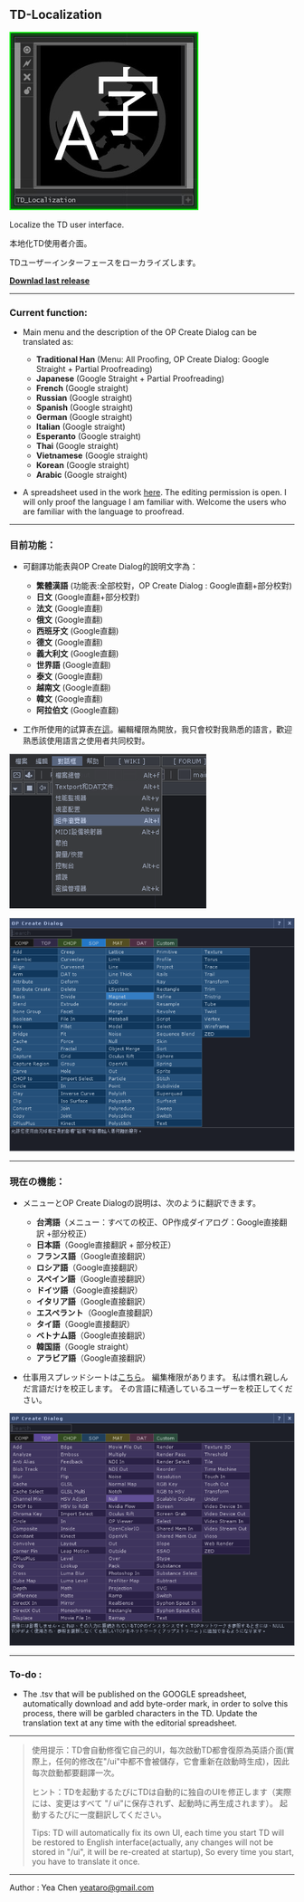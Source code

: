 TD-Localization
---
![icon](img/icon.jpg)

Localize the TD user interface.

本地化TD使用者介面。

TDユーザーインターフェースをローカライズします。

[**Downlad last release**](https://github.com/yeataro/TD-Localization/releases/latest/download/TD_Localization.tox)

----------
### Current function: 

- Main menu and the description of the OP Create Dialog can be translated as:

	- **Traditional Han** (Menu: All Proofing, OP Create Dialog: Google Straight + Partial Proofreading)
	- **Japanese** (Google Straight + Partial Proofreading)
	- **French** (Google straight)
	- **Russian** (Google straight)
	- **Spanish** (Google straight)
	- **German** (Google straight)
	- **Italian** (Google straight)
	- **Esperanto** (Google straight)
	- **Thai** (Google straight)
	- **Vietnamese** (Google straight)
	- **Korean** (Google straight)
	- **Arabic** (Google straight)

- A spreadsheet used in the work [here](https://docs.google.com/spreadsheets/d/1NJm6y2Eg9iyHv9mFdaBHJw_12bNU1CDQBGmgoTJVkHo/edit?usp=sharing). The editing permission is open. I will only proof the language I am familiar with. Welcome the users who are familiar with the language to proofread.

---

### 目前功能： 

- 可翻譯功能表與OP Create Dialog的說明文字為：

	- **繁體漢語** (功能表:全部校對，OP Create Dialog : Google直翻+部分校對)
	- **日文** (Google直翻+部分校對)
	- **法文** (Google直翻)
	- **俄文** (Google直翻)
	- **西班牙文** (Google直翻)
	- **德文** (Google直翻)
	- **義大利文** (Google直翻)
	- **世界語** (Google直翻)
	- **泰文** (Google直翻)
	- **越南文** (Google直翻)
	- **韓文** (Google直翻)
	- **阿拉伯文** (Google直翻)

- 工作所使用的試算表[在這](https://docs.google.com/spreadsheets/d/1NJm6y2Eg9iyHv9mFdaBHJw_12bNU1CDQBGmgoTJVkHo/edit?usp=sharing)。編輯權限為開放，我只會校對我熟悉的語言，歡迎熟悉該使用語言之使用者共同校對。

![summaries-zh-TW](img/menus.png)



![summaries-zh-TW](img/summaries.png)

---

### 現在の機能：

 - メニューとOP Create Dialogの説明は、次のように翻訳できます。

 	-  **台湾語**（メニュー：すべての校正、OP作成ダイアログ：Google直接翻訳 +部分校正）
 	-  **日本語**（Google直接翻訳 + 部分校正）
 	-  **フランス語**（Google直接翻訳）
 	-  **ロシア語**（Google直接翻訳）
 	-  **スペイン語**（Google直接翻訳）
 	-  **ドイツ語**（Google直接翻訳）
 	-  **イタリア語**（Google直接翻訳）
 	-  **エスペラント**（Google直接翻訳）
 	-  **タイ語**（Google直接翻訳）
 	-  **ベトナム語**（Google直接翻訳）
 	-  **韓国語**（Google straight）
 	-  **アラビア語**（Google直接翻訳）

 - 仕事用スプレッドシートは[こちら](https://docs.google.com/spreadsheets/d/1NJm6y2Eg9iyHv9mFdaBHJw_12bNU1CDQBGmgoTJVkHo/edit?usp=sharing)。 編集権限があります。 私は慣れ親しんだ言語だけを校正します。 その言語に精通しているユーザーを校正してください。
 
 ![summaries-ja-JP](img/summaries-jp.png)
 

----------

### To-do :

- The .tsv that will be published on the GOOGLE spreadsheet, automatically download and add byte-order mark, in order to solve this process, there will be garbled characters in the TD.
Update the translation text at any time with the editorial spreadsheet.


----------



> 使用提示：TD會自動修復它自己的UI，每次啟動TD都會復原為英語介面(實際上，任何的修改在"/ui"中都不會被儲存，它會重新在啟動時生成)，因此每次啟動都要翻譯一次。
> 
> ヒント：TDを起動するたびにTDは自動的に独自のUIを修正します（実際には、変更はすべて "/ ui"に保存されず、起動時に再生成されます）。 起動するたびに一度翻訳してください。
> 
> Tips: TD will automatically fix its own UI, each time you start TD will be restored to English interface(actually, any changes will not be stored in "/ui", it will be re-created at startup), So every time you start, you have to translate it once.


----------


Author : Yea Chen <yeataro@gmail.com>
